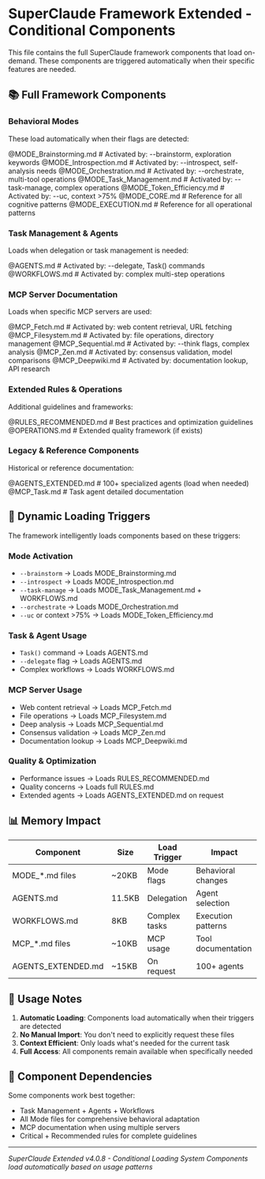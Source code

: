 # SuperClaude Framework Extended - Conditional Components

This file contains the full SuperClaude framework components that load on-demand.
These components are triggered automatically when their specific features are needed.

## 📚 Full Framework Components

### Behavioral Modes
These load automatically when their flags are detected:

@MODE_Brainstorming.md    # Activated by: --brainstorm, exploration keywords
@MODE_Introspection.md    # Activated by: --introspect, self-analysis needs
@MODE_Orchestration.md    # Activated by: --orchestrate, multi-tool operations
@MODE_Task_Management.md  # Activated by: --task-manage, complex operations
@MODE_Token_Efficiency.md # Activated by: --uc, context >75%
@MODE_CORE.md            # Reference for all cognitive patterns
@MODE_EXECUTION.md       # Reference for all operational patterns

### Task Management & Agents
Loads when delegation or task management is needed:

@AGENTS.md               # Activated by: --delegate, Task() commands
@WORKFLOWS.md            # Activated by: complex multi-step operations

### MCP Server Documentation
Loads when specific MCP servers are used:

@MCP_Fetch.md           # Activated by: web content retrieval, URL fetching
@MCP_Filesystem.md      # Activated by: file operations, directory management
@MCP_Sequential.md      # Activated by: --think flags, complex analysis
@MCP_Zen.md             # Activated by: consensus validation, model comparisons
@MCP_Deepwiki.md        # Activated by: documentation lookup, API research

### Extended Rules & Operations
Additional guidelines and frameworks:

@RULES_RECOMMENDED.md    # Best practices and optimization guidelines
@OPERATIONS.md          # Extended quality framework (if exists)

### Legacy & Reference Components
Historical or reference documentation:

@AGENTS_EXTENDED.md     # 100+ specialized agents (load when needed)
@MCP_Task.md           # Task agent detailed documentation

## 🔄 Dynamic Loading Triggers

The framework intelligently loads components based on these triggers:

### Mode Activation
- `--brainstorm` → Loads MODE_Brainstorming.md
- `--introspect` → Loads MODE_Introspection.md  
- `--task-manage` → Loads MODE_Task_Management.md + WORKFLOWS.md
- `--orchestrate` → Loads MODE_Orchestration.md
- `--uc` or context >75% → Loads MODE_Token_Efficiency.md

### Task & Agent Usage
- `Task()` command → Loads AGENTS.md
- `--delegate` flag → Loads AGENTS.md
- Complex workflows → Loads WORKFLOWS.md

### MCP Server Usage
- Web content retrieval → Loads MCP_Fetch.md
- File operations → Loads MCP_Filesystem.md
- Deep analysis → Loads MCP_Sequential.md
- Consensus validation → Loads MCP_Zen.md
- Documentation lookup → Loads MCP_Deepwiki.md

### Quality & Optimization
- Performance issues → Loads RULES_RECOMMENDED.md
- Quality concerns → Loads full RULES.md
- Extended agents → Loads AGENTS_EXTENDED.md on request

## 📊 Memory Impact

| Component | Size | Load Trigger | Impact |
|-----------|------|--------------|--------|
| MODE_*.md files | ~20KB | Mode flags | Behavioral changes |
| AGENTS.md | 11.5KB | Delegation | Agent selection |
| WORKFLOWS.md | 8KB | Complex tasks | Execution patterns |
| MCP_*.md files | ~10KB | MCP usage | Tool documentation |
| AGENTS_EXTENDED.md | ~15KB | On request | 100+ agents |

## 🚀 Usage Notes

1. **Automatic Loading**: Components load automatically when their triggers are detected
2. **No Manual Import**: You don't need to explicitly request these files
3. **Context Efficient**: Only loads what's needed for the current task
4. **Full Access**: All components remain available when specifically needed

## 🔗 Component Dependencies

Some components work best together:
- Task Management + Agents + Workflows
- All Mode files for comprehensive behavioral adaptation
- MCP documentation when using multiple servers
- Critical + Recommended rules for complete guidelines

---
*SuperClaude Extended v4.0.8 - Conditional Loading System*
*Components load automatically based on usage patterns*
